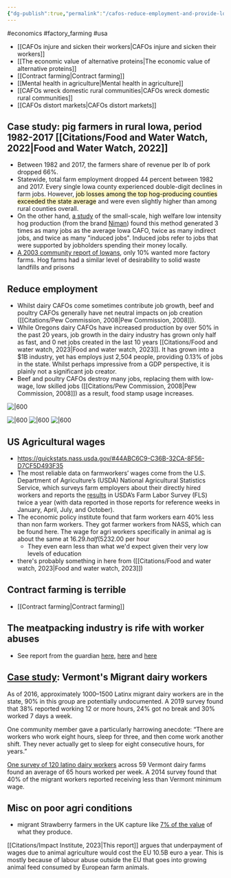 ```yaml
---
{"dg-publish":true,"permalink":"/cafos-reduce-employment-and-provide-low-quality-jobs/","tags":["#animal_feed - factory_farming - economics","#economics","#factory_farming","#usa"],"created":"2025-10-23T17:42:42.719+01:00","updated":"2025-10-23T19:18:51.094+01:00"}
---
```


#economics #factory_farming #usa 

- [[CAFOs injure and sicken their workers\|CAFOs injure and sicken their workers]]
- [[The economic value of alternative proteins\|The economic value of alternative proteins]]
- [[Contract farming\|Contract farming]]
- [[Mental health in agriculture\|Mental health in agriculture]]
- [[CAFOs wreck domestic rural communities\|CAFOs wreck domestic rural communities]]
- [[CAFOs distort markets\|CAFOs distort markets]]

## Case study: pig farmers in rural Iowa, period 1982-2017 [[Citations/Food and Water Watch, 2022\|Food and Water Watch, 2022]] 
- Between 1982 and 2017, the farmers share of revenue per lb of pork dropped 66%. 
- Statewide, total farm employment dropped 44 percent between 1982 and 2017. Every single Iowa county experienced double-digit declines in farm jobs. However, <mark style="background: #FFF3A3A6;">job losses among the top hog-producing counties exceeded the state average</mark> and were even slightly higher than among rural counties overall.
- On the other hand, [a study](https://www.nimanranch.com/wp-content/uploads/2021/08/The-Economic-Contribution-of-Niman-Ranch-Pork-Production-in-Iowa.pdf) of the small-scale, high welfare low intensity hog production (from the brand [Niman](https://www.nimanranch.com/about-niman-ranch/)) found this method generated 3 times as many jobs as the average Iowa CAFO, twice as many indirect jobs, and twice as many "induced jobs". Induced jobs refer to jobs that were supported by jobholders spending their money locally.
- [A 2003 community report of Iowans](https://store.extension.iastate.edu/product/2003-Summary-Report-Iowa-Farm-and-Rural-Life-Poll), only 10% wanted more factory farms. Hog farms had a similar level of desirability to solid waste landfills and prisons

## Reduce employment
- Whilst dairy CAFOs come sometimes contribute job growth, beef and poultry CAFOs generally have net neutral impacts on job creation ([[Citations/Pew Commission, 2008\|Pew Commission, 2008]]). 
- While Oregons dairy CAFOs have increased production by over 50% in the past 20 years, job growth in the dairy industry has grown only half as fast, and 0 net jobs created in the last 10 years [[Citations/Food and water watch, 2023\|Food and water watch, 2023]]. It has grown into a $1B industry, yet has employs just 2,504 people, providing 0.13% of jobs in the state. Whilst perhaps impressive from a GDP perspective, it is plainly not a significant job creator.
- Beef and poultry CAFOs destroy many jobs, replacing them with low-wage, low skilled jobs ([[Citations/Pew Commission, 2008\|Pew Commission, 2008]]) as a result, food stamp usage increases.


![|600](https://lh7-us.googleusercontent.com/t3b6yjwI3E_plOK7ifKdwTkRfVfLi9AIZ6H2CkOQkLGfn81GFstJxrNWu77rBzsUKF2S5X9vETy1a_AnPueJH4agluiYGcmlCV8rqjBICMusAy9wvuLVLNfX_CB75DqTT2TUV6LIrrbmX-W9WK49H2A "Chart")

![|600](https://lh7-us.googleusercontent.com/HgTVoFuc7Qyur6Sl_aGsaH__MoMix9F-htJSdnHCGj1CNUSvlEC0lTPplFITIZgN64POcPvBobjT-aibg6PTn-i2FKhpKzIroI7tq9RoW8451q23Umtdx4d4iVunYFuyEGuxlmmwjEXQgb1eGARB9c0 "Chart")
![|600](https://lh7-us.googleusercontent.com/OfdWkwcEfpmkvNbGjqL0Tp1bZZeoJ7ewU8ltu8Dk8yxQgkEOe6KdwtGt3URk7wB0O57MPRwX02Mveou8Rkd4A02Y6NSzXvD_us1UdGtHL0snM9uHbJKsBhWF95Tc0GLm2ZISpOewguLlnEbDaAPhP2A "Chart")
![|600](https://lh7-us.googleusercontent.com/9Tq52PCvGocEOFnPx87foCgzMpbClErgLLAIdDmlYINvo_f8J16kkO7vzMIovRVpz3pvA7STzTJuwT0u_4K6Wt34CO6EUYGYp1F_TiSXtUOBeTW5CYXRWssOdqhG-E-HBpusI_uVr-XRTAyNzNvNjXA "Chart")

## US Agricultural wages
- https://quickstats.nass.usda.gov/#44ABC6C9-C36B-32CA-8F56-D7CF5D493F35
- The most reliable data on farmworkers’ wages come from the U.S. Department of Agriculture’s (USDA) National Agricultural Statistics Service, which surveys farm employers about their directly hired workers and reports the [results](https://www.nass.usda.gov/Surveys/Guide_to_NASS_Surveys/Farm_Labor/) in USDA’s Farm Labor Survey (FLS) twice a year (with data reported in those reports for reference weeks in January, April, July, and October).
- The economic policy institute found that farm workers earn 40% less than non farm workers. They got farmer workers from NASS, which can be found here. The wage for agri workers specifically in animal ag is about the same at $16.29. half (52%) of the average hourly wage for all workers in the United States in 2022, which stands at $32.00 per hour
	- They even earn less than what we'd expect given their very low levels of education
- there's probably something in here from ([[Citations/Food and water watch, 2023\|Food and water watch, 2023]])

## Contract farming is terrible
- [[Contract farming\|Contract farming]]
## The meatpacking industry is rife with worker abuses
- See report from the guardian [here](https://www.theguardian.com/global-development/2021/oct/05/eu-failing-to-stop-meat-industry-exploiting-agency-workers), [here](https://www.theguardian.com/environment/2021/sep/28/the-whole-system-is-rotten-life-inside-europes-meat-industry) and [here](https://www.theguardian.com/environment/2021/sep/29/low-pay-long-hours-broken-dreams-working-at-europes-biggest-meat-exporter)

## [Case study](https://scholar.google.com/scholar_url?url=https://www.mdpi.com/1660-4601/18/7/3675&hl=en&sa=T&oi=gsb-ggp&ct=res&cd=0&d=18355316762266401406&ei=-zl9ZrTtIZOK6rQPsOu30AY&scisig=AFWwaebK6ov0qTvSM0pis5NXSOw_): Vermont's Migrant dairy workers
As of 2016, approximately 1000–1500 Latinx migrant dairy workers are in the state, 90% in this group are potentially undocumented. A 2019 survey found that 38% reported working 12 or more hours, 24% got no break and 30% worked 7 days a week. 

One community member gave a particularly harrowing anecdote: “There are workers who work eight hours, sleep for three, and then come work another shift. They never actually get to sleep for eight consecutive hours, for years.”

[One survey of 120 latino dairy workers](https://scholar.google.com/scholar_url?url=https://www.tandfonline.com/doi/abs/10.1080/1059924X.2012.686384&hl=en&sa=T&oi=gsb&ct=res&cd=0&d=5441506874917682531&ei=aDp9ZoLSMuC16rQP2Oi78Ak&scisig=AFWwaeaZp3WVY-Q1rEk_siMRccAU) across 59 Vermont dairy farms found an average of 65 hours worked per week. A 2014 survey found that 40% of the migrant workers reported receiving less than Vermont minimum wage.
## Misc  on poor agri conditions
- migrant Strawberry farmers in the UK capture like [7% of the value](https://www.sustainweb.org/reports/jul23-debt-migration-and-exploitation/) of what they produce.

[[Citations/Impact Institute, 2023\|This report]] argues that underpayment of wages due to animal agriculture would cost the EU 10.5B euro a year. This is mostly because of labour abuse outside the EU that goes into growing animal feed consumed by European farm animals.